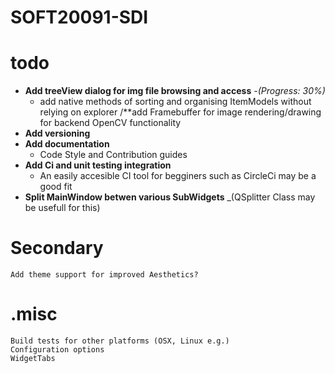 # SOFT20091-SDI


# todo 
 * __Add treeView dialog for img file browsing and access__ -_(Progress: 30%)_
	* add native methods of sorting and organising ItemModels without relying on explorer
 /**add Framebuffer for image rendering/drawing for backend OpenCV functionality
 * __Add versioning__
 * __Add documentation__
 	* Code Style and Contribution guides
 * __Add Ci and unit testing integration__
 	* An easily accesible CI tool for begginers such as CircleCi may be a good fit
 * __Split MainWindow betwen various SubWidgets__ _(QSplitter Class may be usefull for this)

 
 # Secondary
	Add theme support for improved Aesthetics?
	
	
	
# .misc
	Build tests for other platforms (OSX, Linux e.g.)
	Configuration options
	WidgetTabs 
